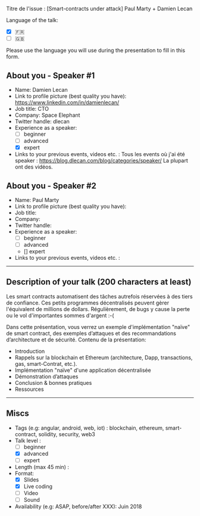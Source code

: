 Titre de l'issue : [Smart-contracts under attack] Paul Marty + Damien Lecan



Language of the talk: 
- [X] 🇫🇷
- [ ] 🇬🇧

Please use the language you will use during the presentation to fill in this form.

## About you - Speaker #1

* Name: Damien Lecan
* Link to profile picture (best quality you have): https://www.linkedin.com/in/damienlecan/
* Job title: CTO
* Company: Space Elephant
* Twitter handle: dlecan
* Experience as a speaker:
    - [ ] beginner
    - [ ] advanced
    - [X] expert
* Links to your previous events, videos etc. : 
Tous les events où j'ai été speaker : https://blog.dlecan.com/blog/categories/speaker/
La plupart ont des vidéos.

## About you - Speaker #2

* Name: Paul Marty
* Link to profile picture (best quality you have): 
* Job title: 
* Company: 
* Twitter handle: 
* Experience as a speaker:
    - [ ] beginner
    - [ ] advanced
    - [] expert
* Links to your previous events, videos etc. : 


---

## Description of your talk (200 characters at least)
Les smart contracts automatisent des tâches autrefois réservées à des tiers de confiance. Ces petits programmes décentralisés peuvent gèrer l'équivalent de millions de dollars. Régulièrement, de bugs y cause la perte ou le vol d'importantes sommes d'argent :-(

Dans cette présentation, vous verrez un exemple d'implémentation "naïve" de smart contract, des exemples d’attaques et des recommandations d’architecture et de sécurité.
Contenu de la présentation:

- Introduction
- Rappels sur la blockchain et Ethereum (architecture, Dapp, transactions, gas, smart-Contrat, etc.).
- Implémentation "naïve" d'une application décentralisée
- Démonstration d’attaques
- Conclusion & bonnes pratiques
- Ressources
---

## Miscs

* Tags (e.g: angular, android, web, iot) : blockchain, ethereum, smart-contract, solidity, security, web3
* Talk level :
    - [ ] beginner
    - [x] advanced
    - [ ] expert
* Length (max 45 min) : 
* Format:
    - [x] Slides
    - [x] Live coding
    - [ ] Video
    - [ ] Sound
* Availability (e.g: ASAP, before/after XXX): Juin 2018
